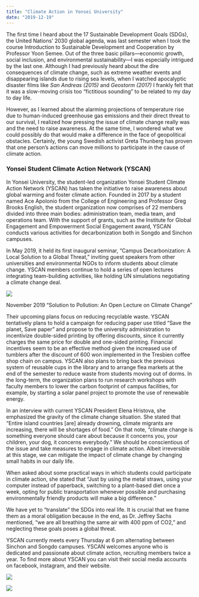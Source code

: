```yaml
---
title: "Climate Action in Yonsei University"
date: "2019-12-19"
---
```


The first time I heard about the 17 Sustainable Development Goals (SDGs), the United Nations’ 2030 global agenda, was last semester when I took the course Introduction to Sustainable Development and Cooperation by Professor Yoon Semee. Out of the three basic pillars—economic growth, social inclusion, and environmental sustainability—I was especially intrigued by the last one. Although I had previously heard about the dire consequences of climate change, such as extreme weather events and disappearing islands due to rising sea levels, when I watched apocalyptic disaster films like _San Andreas (2015)_ and _Geostorm_ _(2017)_ I frankly felt that it was a slow-moving crisis too “fictitious sounding” to be related to my day to day life. 

However, as I learned about the alarming projections of temperature rise due to human-induced greenhouse gas emissions and their direct threat to our survival, I realized how pressing the issue of climate change really was and the need to raise awareness. At the same time, I wondered what we could possibly do that would make a difference in the face of geopolitical obstacles. Certainly, the young Swedish activist Greta Thunberg has proven that one person’s actions can move millions to participate in the cause of climate action. 

### **Yonsei Student Climate Action Network (YSCAN)**

In Yonsei University, the student-led organization Yonsei Student Climate Action Network (YSCAN) has taken the initiative to raise awareness about global warming and foster climate action. Founded in 2017 by a student named Ace Apolonio from the College of Engineering and Professor Greg Brooks English, the student organization now comprises of 22 members divided into three main bodies: administration team, media team, and operations team. With the support of grants, such as the Institute for Global Engagement and Empowerment Social Engagement award, YSCAN conducts various activities for decarbonization both in Songdo and Sinchon campuses. 

In May 2019, it held its first inaugural seminar, “Campus Decarbonization: A Local Solution to a Global Threat,” inviting guest speakers from other universities and environmental NGOs to inform students about climate change. YSCAN members continue to hold a series of open lectures integrating team-building activities, like holding UN simulations negotiating a climate change deal. 

![](https://lh6.googleusercontent.com/EGxYZHigexZM6-JIJ7gtptMkl5P2HiY-6h3lA0zoE-iRkflcqcPVJJsarCvjjlBapyJ86XBjvRP1HmsrT3Tr4Z2K1iaE_InRyY5gbcFNtxpU0JBa7HYb1RD8YajT5YQczuRYUIiP)

November 2019 “Solution to Pollution: An Open Lecture on Climate Change”

Their upcoming plans focus on reducing recyclable waste. YSCAN tentatively plans to hold a campaign for reducing paper use titled “Save the planet, Save paper” and propose to the university administration to incentivize double-sided printing by offering discounts, since it currently charges the same price for double and one-sided printing. Financial incentives seem to be an effective method given the increased use of tumblers after the discount of 600 won implemented in the Tresbien coffee shop chain on campus. YSCAN also plans to bring back the previous system of reusable cups in the library and to arrange flea markets at the end of the semester to reduce waste from students moving out of dorms. In the long-term, the organization plans to run research workshops with faculty members to lower the carbon footprint of campus facilities, for example, by starting a solar panel project to promote the use of renewable energy.

In an interview with current YSCAN President Elena Hristova, she emphasized the gravity of the climate change situation. She stated that “Entire island countries \[are\] already drowning, climate migrants are increasing, there will be shortages of food.” On that note, “climate change is something everyone should care about because it concerns you, your children, your dog, it concerns everybody.” We should be conscientious of the issue and take measures to engage in climate action. Albeit irreversible at this stage, we can mitigate the impact of climate change by changing small habits in our daily life. 

When asked about some practical ways in which students could participate in climate action, she stated that “Just by using the metal straws, using your computer instead of paperback, switching to a plant-based diet once a week, opting for public transportation whenever possible and purchasing environmentally friendly products will make a big difference.”

We have yet to “translate” the SDGs into real life. It is crucial that we frame them as a moral obligation because in the end, as Dr. Jeffrey Sachs mentioned, “we are all breathing the same air with 400 ppm of CO2,” and neglecting these goals poses a global threat. 

YSCAN currently meets every Thursday at 6 pm alternating between Sinchon and Songdo campuses. YSCAN welcomes anyone who is dedicated and passionate about climate action, recruiting members twice a year. To find more about YSCAN you can visit their social media accounts on facebook, instagram, and their website.

![](https://lh3.googleusercontent.com/l1uuMk1BR28JDQwb9RSj3RUxrR1IMU-5koMdwCOLY-OCj7Ujdvd0Hk3ZDvLzZ6Ly26tCezF4jHPG9U5arSI4UqOEw_WaPahEJyQTBaWdRlZ3eRcoJbdRT7VXhONB3oiBxflja3l6)

![](https://lh3.googleusercontent.com/-yNRDOus5JgJee-bRmMinI9faaBpDhfg3Du1Hk0b25sLdver8I4Hp3hRbabDMjcZqvS6l8LUS2LUKG4ujROHhlVLbA3MwBIXrC7XFo55nadJNoo9BLqZ8N7kOH_m7_BsHDyzvGAv)
